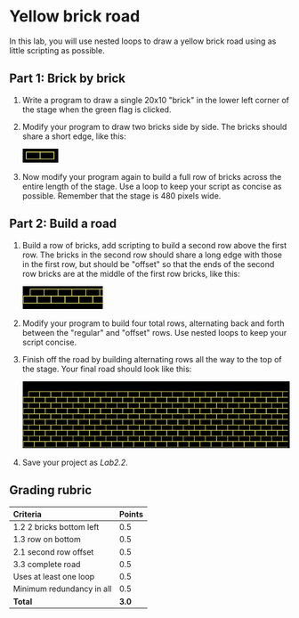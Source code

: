 # Yellow brick road

In this lab, you will use nested loops to draw a yellow brick road using as little scripting as possible.

## Part 1: Brick by brick

1. Write a program to draw a single 20x10 "brick" in the lower left corner of the stage when the green flag is clicked.

2. Modify your program to draw two bricks side by side.  The bricks should share a short edge, like this:

    ![Two yellow bricks](images/two_bricks_yellow.png)

3. Now modify your program again to build a full row of bricks across the entire length of the stage.  Use a loop to keep your script as concise as possible.  Remember that the stage is 480 pixels wide.

## Part 2: Build a road

1. Build a row of bricks, add scripting to build a second row above the first row.  The bricks in the second row should share a long edge with those in the first row, but should be "offset" so that the ends of the second row bricks are at the middle of the first row bricks, like this:

    ![Offset yellow bricks](images/offset_bricks_yellow.png)

2. Modify your program to build four total rows, alternating back and forth between the "regular" and "offset" rows.  Use nested loops to keep your script concise.

3. Finish off the road by building alternating rows all the way to the top of the stage.  Your final road should look like this:

    ![Brick Road](images/brick_road.png)

4. Save your project as _Lab2.2_.

## Grading rubric

| **Criteria**                | Points         |
| :----------------------------------- | :-------------- |
| 1.2 2 bricks bottom left            | 0.5     |
| 1.3 row on bottom                   | 0.5     |
| 2.1 second row offset               | 0.5     |
| 3.3 complete road                   | 0.5     |
| Uses at least one loop              | 0.5    |
| Minimum redundancy in all           | 0.5   |
| **Total**                   | **3.0** |
